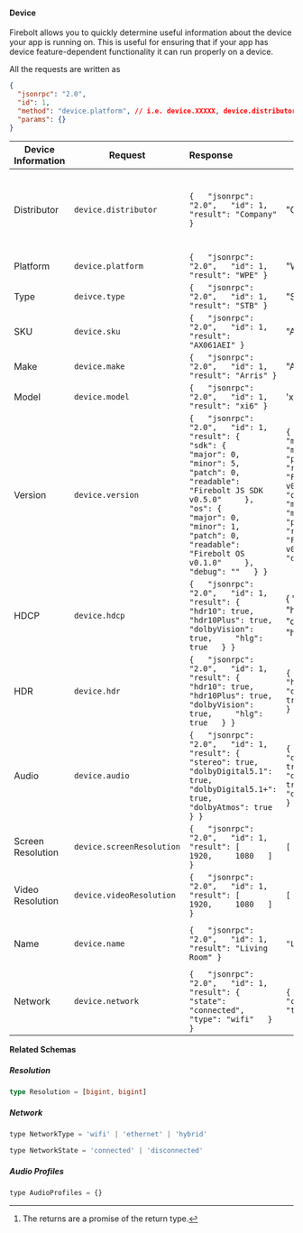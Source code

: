 #### Device 

Firebolt allows you to quickly determine useful information about the device your app is running on. This is useful for ensuring that if your app has device feature-dependent functionality it can run properly on a device. 

All the requests are written as 

```json
{
  "jsonrpc": "2.0",
  "id": 1,
  "method": "device.platform", // i.e. device.XXXXX, device.distributor, device.type, etc
  "params": {}
}
```

[^1]: The returns are a promise of the return type. 



| Device Information | Request                   | Response                                                     | Value                                                        | Return Type[^1]    | Description                                           |
| ------------------ | ------------------------- | :----------------------------------------------------------- | ------------------------------------------------------------ | ------------------ | ----------------------------------------------------- |
| Distributor        | `device.distributor`      | `{   "jsonrpc": "2.0",   "id": 1,   "result": "Company" }`   | "Company"                                                    | `Sting`            | The distributor of the device (Comcast, Charter, etc) |
| Platform           | `device.platform`         | `{   "jsonrpc": "2.0",   "id": 1,   "result": "WPE" }`       | "WPE"                                                        | `Sting`            | The platform ID                                       |
| Type               | `deivce.type`             | `{   "jsonrpc": "2.0",   "id": 1,   "result": "STB" }`       | "STB"                                                        | `Sting`            | The device type                                       |
| SKU                | `device.sku`              | `{   "jsonrpc": "2.0",   "id": 1,   "result": "AX061AEI" }`  | "AX061AEI"                                                   | `Sting`            | The device SKU                                        |
| Make               | `device.make`             | `{   "jsonrpc": "2.0",   "id": 1,   "result": "Arris" }`     | "Arris"                                                      | `Sting`            | The device make                                       |
| Model              | `device.model`            | `{   "jsonrpc": "2.0",   "id": 1,   "result": "xi6" }`       | 'xi6'                                                        | `String`           | The device model                                      |
| Version            | `device.version`          | `{   "jsonrpc": "2.0",   "id": 1,   "result": {     "sdk": {       "major": 0,       "minor": 5,       "patch": 0,       "readable": "Firebolt JS SDK v0.5.0"     },     "os": {       "major": 0,       "minor": 1,       "patch": 0,       "readable": "Firebolt OS v0.1.0"     },     "debug": ""   } }` | `{   "sdk": {     "major": 0,     "minor": 5,     "patch": 0,     "readable": "Firebolt JS SDK v0.5.0"   },   "os": {     "major": 0,     "minor": 1,     "patch": 0,     "readable": "Firebolt OS v0.1.0"   },   "debug": "" }` | `Object`           | The SDK, OS and other version info of the device      |
| HDCP               | `device.hdcp`             | `{   "jsonrpc": "2.0",   "id": 1,   "result": {     "hdr10": true,     "hdr10Plus": true,     "dolbyVision": true,     "hlg": true   } }` | {     "hdr10": true,     "hdr10Plus": true,     "dolbyVision": true,     "hlg": true   } ` | `BooleanMap` |                    | The supported HDCP profiles                           |
| HDR                | `device.hdr`              | `{   "jsonrpc": "2.0",   "id": 1,   "result": {     "hdr10": true,     "hdr10Plus": true,     "dolbyVision": true,     "hlg": true   } }` | `{   "hdr10": true,   "hdr10Plus": true,   "dolbyVision": true,   "hlg": true }` | `BooleanMap`       | The supported HDR profiles                            |
| Audio              | `device.audio`            | `{   "jsonrpc": "2.0",   "id": 1,   "result": {     "stereo": true,     "dolbyDigital5.1": true,     "dolbyDigital5.1+": true,     "dolbyAtmos": true   } }` | `{   "stereo": true,   "dolbyDigital5.1": true,   "dolbyDigital5.1+": true,   "dolbyAtmos": true }` | `AudioProfiles`    | The supported audio profiles                          |
| Screen Resolution  | `device.screenResolution` | `{   "jsonrpc": "2.0",   "id": 1,   "result": [     1920,     1080   ] }` | `[   1920,   1080 ]`                                         | `[bigint, bigint]` | The screen resolution of the device                   |
| Video Resolution   | `device.videoResolution`  | `{   "jsonrpc": "2.0",   "id": 1,   "result": [     1920,     1080   ] }` | `[   1920,   1080 ]`                                         | `[bigint, bigint]` | The current video resolution                          |
| Name               | `device.name`             | `{   "jsonrpc": "2.0",   "id": 1,   "result": "Living Room" }` | `"Living Room"`                                              | `String`           | The human readable name of the device                 |
| Network            | `device.network`          | `{   "jsonrpc": "2.0",   "id": 1,   "result": {     "state": "connected",     "type": "wifi"   } }` | `{ "state": "connected",   "type": "wifi" }`                 | `Object`           | The current network status and type                   |

**Related Schemas**

##### Resolution

```typescript
type Resolution = [bigint, bigint]
```

##### **Network**

```javascript
type NetworkType = 'wifi' | 'ethernet' | 'hybrid'
```

```javascript
type NetworkState = 'connected' | 'disconnected'
```

##### **Audio Profiles**

```javascript
type AudioProfiles = {}
```

